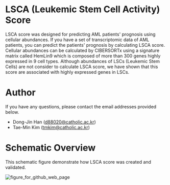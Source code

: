 # LSCA (Leukemic Stem Cell Activity) Score
LSCA score was designed for predicting AML patients' prognosis using cellular abundances. If you have a set of transcriptomic data of AML patients, you can predict the patients' prognosis by calculating LSCA score. Cellular abundances can be calculated by CIBERSORTx using a signature matrix called HemLin9 which is composed of more than 300 genes highly expressed in 9 cell types. Although abundances of LSCs (Leukemic Stem Cells) are not consider to calculate LSCA score, we have shown that this score are associated with highly expressed genes in LSCs.

# Author
If you have any questions, please contact the email addresses provided below.
- Dong-Jin Han (d88020@catholic.ac.kr)
- Tae-Min Kim (tmkim@catholic.ac.kr)

# Schematic Overview
This schematic figure demonstrate how LSCA score was created and validated.

![figure_for_github_web_page](https://github.com/LabTMK/LSCA/assets/158116464/60c657b8-2679-40b4-9034-200a4c7354ea)
